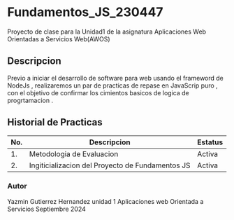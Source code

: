 # Fundamentos_JS_230447
Proyecto de clase para la Unidad1 de la asignatura Aplicaciones Web Orientadas  a Servicios Web(AWOS)

## Descripcion
Previo a iniciar el desarrollo de software para web usando el frameword de NodeJs , realizaremos un par de 
practicas de repase en JavaScrip puro , con el objetivo de confirmar los cimientos 
basicos de logica de progrtamacion .

## Historial de Practicas

|No.|Descripcion|Estatus|
|---|---|---|
|1.|Metodologia de Evaluacion | Activa| 
|2.| Ingiticializacion del Proyecto de Fundamentos JS| Activa|


### Autor
Yazmin Gutierrez Hernandez 
unidad 1 
Aplicaciones web Orientada a Servicios
Septiembre 2024